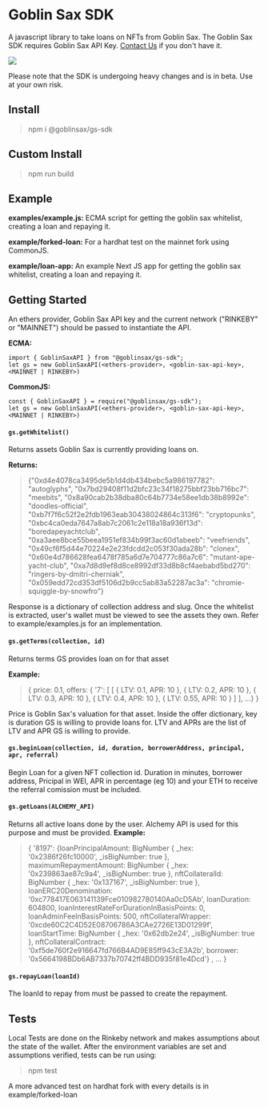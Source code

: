 
  # Goblin Sax SDK
A javascript library to take loans on NFTs from Goblin Sax. The Goblin Sax SDK requires Goblin Sax API Key. [Contact Us](https://discord.com/invite/GS6rvrvb9B) if you don't have it.

![](https://i.imgur.com/NmneTx4.png)

Please note that the SDK is undergoing heavy changes and is in beta. Use at your own risk.
## Install
> npm i @goblinsax/gs-sdk

## Custom Install
> npm run build

## Example
**examples/example.js:** 
ECMA script for getting the goblin sax whitelist, creating a loan and repaying it. 

**example/forked-loan:**
For a hardhat test on the mainnet fork using CommonJS.

**example/loan-app:**
An example Next JS app for getting the goblin sax whitelist, creating a loan and repaying it. 

## Getting Started

An ethers provider, Goblin Sax API key and the current network ("RINKEBY" or "MAINNET") should be passed to instantiate the API.

**ECMA:**  

    import { GoblinSaxAPI } from "@goblinsax/gs-sdk";
    let gs = new GoblinSaxAPI(<ethers-provider>, <goblin-sax-api-key>, <MAINNET | RINKEBY>)

**CommonJS:**
  
    const { GoblinSaxAPI } = require("@goblinsax/gs-sdk");
    let gs = new GoblinSaxAPI(<ethers-provider>, <goblin-sax-api-key>, <MAINNET | RINKEBY>)


#### `gs.getWhitelist()`

Returns assets Goblin Sax is currently providing loans on.

**Returns:**

> {"0xd4e4078ca3495de5b1d4db434bebc5a986197782": "autoglyphs", "0x7bd29408f11d2bfc23c34f18275bbf23bb716bc7": "meebits", "0x8a90cab2b38dba80c64b7734e58ee1db38b8992e": "doodles-official", "0xb7f7f6c52f2e2fdb1963eab30438024864c313f6": "cryptopunks", "0xbc4ca0eda7647a8ab7c2061c2e118a18a936f13d": "boredapeyachtclub", "0xa3aee8bce55beea1951ef834b99f3ac60d1abeeb": "veefriends", "0x49cf6f5d44e70224e2e23fdcdd2c053f30ada28b": "clonex", "0x60e4d786628fea6478f785a6d7e704777c86a7c6": "mutant-ape-yacht-club", "0xa7d8d9ef8d8ce8992df33d8b8cf4aebabd5bd270": "ringers-by-dmitri-cherniak", "0x059edd72cd353df5106d2b9cc5ab83a52287ac3a": "chromie-squiggle-by-snowfro"}

Response is a dictionary of collection address and slug. Once the whitelist is extracted, user's wallet must be viewed to see the assets they own. Refer to example/examples.js for an implementation.
  
  

#### `gs.getTerms(collection, id)`

Returns terms GS provides loan on for that asset

**Example:**

> {   price: 0.1,   offers: {
>     '7': [ [
					  { LTV: 0.1, APR: 10 },
					  { LTV: 0.2, APR: 10 },
					  { LTV: 0.3, APR: 10 },
					  { LTV: 0.4, APR: 10 },
					  { LTV: 0.55, APR: 10 }
					] ],
>    ...} }

Price is Goblin Sax's valuation for that asset. Inside the offer dictionary, key is duration GS is willing to provide loans for. LTV and APRs are the list of LTV and APR GS is willing to provide. 

#### `gs.beginLoan(collection, id, duration, borrowerAddress, principal, apr, referral)`
Begin Loan for a given NFT collection id. Duration in minutes, borrower address, Pricipal in WEI, APR in percentage (eg 10) and your ETH to receive the referral comission must be included.


#### `gs.getLoans(ALCHEMY_API)`

Returns all active loans done by the user. Alchemy API is used for this purpose and must be provided.
**Example:**

> {   '8197':   {loanPrincipalAmount: BigNumber { _hex:
> '0x2386f26fc10000', _isBigNumber: true },
>     maximumRepaymentAmount: BigNumber { _hex: '0x239863ae87c9a4', _isBigNumber: true },
>     nftCollateralId: BigNumber { _hex: '0x137167', _isBigNumber: true },
>     loanERC20Denomination: '0xc778417E063141139Fce010982780140Aa0cD5Ab',
>     loanDuration: 604800,
>     loanInterestRateForDurationInBasisPoints: 0,
>     loanAdminFeeInBasisPoints: 500,
>     nftCollateralWrapper: '0xcde60C2C4D52E08706786A3CAe2726E13D01299f',
>     loanStartTime: BigNumber { _hex: '0x62db2e24', _isBigNumber: true },
>     nftCollateralContract: '0xf5de760f2e916647fd766B4AD9E85ff943cE3A2b',
>     borrower: '0x5664198BDb6AB7337b70742ff4BDD935f81e4Dcd'} ,
>     ...
>     }
#### `gs.repayLoan(loanId)`
 The loanId to repay from must be passed to create the repayment.

## Tests
Local Tests are done on the Rinkeby network and makes assumptions about the state of the wallet. After the environment variables are set and assumptions verified, tests can be run using:
> npm test
  
A more advanced test on hardhat fork with every details is in example/forked-loan
